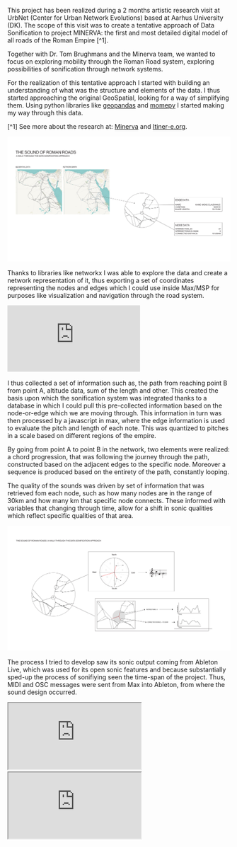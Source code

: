This project has been realized during a 2 months artistic research visit at UrbNet (Center for Urban Network Evolutions) based at Aarhus University (DK). The scope of this visit was to create a tentative approach of Data Sonification to project MINERVA: the first and most detailed digital model of all roads of the Roman Empire [^1]. 

Together with Dr. Tom Brughmans and the Minerva team, we wanted to focus on exploring mobility through the Roman Road system, exploring possibilities of sonification through network systems.

For the realization of this tentative approach I started with building an understanding of what was the structure and elements of the data. I thus started approaching the original GeoSpatial, looking for a way of simplifying them. Using python libraries like [geopandas](https://geopandas.org/en/stable/index.html) and [momepy](https://docs.momepy.org/en/stable/) I started making my way through this data.

[^1] See more about the research at: [Minerva](https://projects.au.dk/minerva/) and [Itiner-e.org](https://itiner-e.org). 

![Datasonification](images/minerva_sonification/datasonification_minerva_1.svg)

Thanks to libraries like networkx I was able to explore the data and create a network representation of it, thus exporting a set of coordinates representing the nodes and edges which I could use inside Max/MSP for purposes like visualization and navigation through the road system. 

<iframe src="https://drive.google.com/file/d/19zdShgQ5jgs-nT-XB6a0Bl189knCbZyx/preview" allow="autoplay" frameborder="0" allowfullscreen=""></iframe>

I thus collected a set of information such as, the path from reaching point B from point A, altitude data, sum of the length and other. This created the basis upon which the sonification system was integrated thanks to a database in which I could pull this pre-collected information based on the node-or-edge which we are moving through. This information in turn was then processed by a javascript in max, where the edge information is used to evaluate the pitch and length of each note. This was quantized to pitches in a scale based on different regions of the empire. 

By going from point A to point B in the network, two elements were realized: a chord progression, that was following the journey through the path, constructed based on the adjacent edges to the specific node. Moreover a sequence is produced based on the entirety of the path, constantly looping.

The quality of the sounds was driven by set of information that was retrieved fom each node, such as how many nodes are in the range of 30km and how many km that specific node connects. These informed with variables that changing through time, allow for a shift in sonic qualities which reflect specific qualities of that area.

![Datasonification](images/minerva_sonification/datasonification_minerva_2.svg)

The process I tried to develop saw its sonic output coming from Ableton Live, which was used for its open sonic features and because substantially sped-up the process of sonifiying seen the time-span of the project. Thus, MIDI and OSC messages were sent from Max into Ableton, from where the sound design occurred.

<iframe src="https://drive.google.com/file/d/1XRwwMMQb6tYJoXEzeiXrWJtxnPSTMxTr/preview" allow="autoplay"></iframe>
<iframe src="https://drive.google.com/file/d/1KLStsjVyuAvWJtTgkHmKmwZC2COf17AS/preview" allow="autoplay"></iframe>